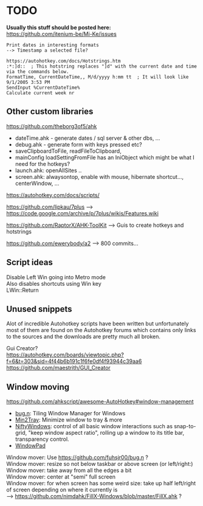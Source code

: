 TODO
====

**Usually this stuff should be posted here:**  
https://github.com/itenium-be/Mi-Ke/issues

```
Print dates in interesting formats  
--> Timestamp a selected file?

https://autohotkey.com/docs/Hotstrings.htm  
:*:]d::  ; This hotstring replaces "]d" with the current date and time via the commands below.  
FormatTime, CurrentDateTime,, M/d/yyyy h:mm tt  ; It will look like 9/1/2005 3:53 PM  
SendInput %CurrentDateTime%  
Calculate current week nr
```

Other custom libraries
----------------------

https://github.com/theborg3of5/ahk
- dateTime.ahk - generate dates / sql server & other dbs, ...
- debug.ahk - generate form with keys pressed etc?
- saveClipboardToFile, readFileToClipboard, 
- mainConfig loadSettingFromFile has an IniObject which might be what I need for the hotkeys?
- launch.ahk: openAllSites ..
- screen.ahk: alwaysontop, enable with mouse, hibernate shortcut..., centerWindow, ...

https://autohotkey.com/docs/scripts/


https://github.com/lipkau/7plus
--> https://code.google.com/archive/p/7plus/wikis/Features.wiki

https://github.com/RaptorX/AHK-ToolKit
--> Guis to create hotkeys and hotstrings

https://github.com/ewerybody/a2
--> 800 commits...


## Script ideas

Disable Left Win going into Metro mode  
Also disables shortcuts using Win key  
LWin::Return  


## Unused snippets

Alot of incredible Autohotkey scripts have been written but unfortunately
most of them are found on the Autohotkey forums which contains only links
to the sources and the downloads are pretty much all broken.


Gui Creator?  
https://autohotkey.com/boards/viewtopic.php?f=6&t=303&sid=4f44b6b191c1f6fe0df4f93944c39aa6  
https://github.com/maestrith/GUI_Creator

## Window moving

https://github.com/ahkscript/awesome-AutoHotkey#window-management

- [bug.n](https://github.com/fuhsjr00/bug.n): Tiling Window Manager for Windows
- [Min2Tray](http://junyx.breadfan.de/Min2Tray): Minimize window to tray & more
- [NiftyWindows](http://www.enovatic.org/products/niftywindows/download): control of all basic window interactions such as snap-to-grid, "keep window aspect ratio", rolling up a window to its title bar, transparency control.
- [WindowPad](https://github.com/hoppfrosch/WindowPadX)

Window mover: Use https://github.com/fuhsjr00/bug.n  ?  
Window mover: resize so not below taskbar or above screen (or left/right:)  
Window mover: take away from all the edges a bit  
Window mover: center at "semi" full screen  
Window mover: for when screen has some weird size: take up half left/right of screen depending on where it currently is  
--> https://github.com/nimdahk/FillX-Windows/blob/master/FillX.ahk ?  
